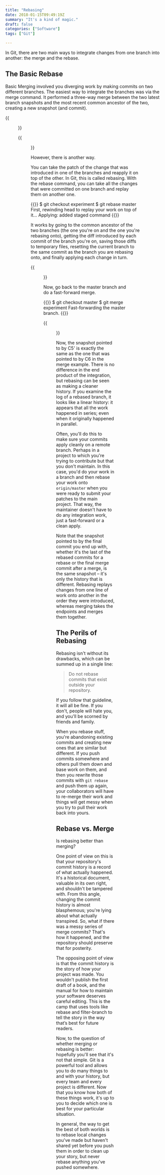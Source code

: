 ```yaml
---
title: "Rebasing"
date: 2018-01-15T09:49:19Z
summary: "It's a kind of magic."
draft: false
categories: ["Software"]
tags: ["Git"]

---
```

In Git, there are two main ways to integrate changes from one branch into another: the merge and the rebase. 

## The Basic Rebase

Basic Merging involved you diverging work by making commits on two different branches. The 
easiest way to integrate the branches was via the merge command. It performed a three-way merge 
between the two latest branch snapshots and the most recent common ancestor of the two, creating 
a new snapshot (and commit).
 
{{<figure src="../figure-8.jpg" caption="A divergent history.">}}

{{<figure src="../figure-9.jpg" caption="A basic merge - three-way merge.">}} 

However, there is another way.

You can take the patch of the change that was introduced in one of the branches and reapply 
it on top of the other. In Git, this is called rebasing. With the rebase command, you can take 
all the changes that were committed on one branch and replay them on another one.

{{<highlight bash>}}
$ git checkout experiment
$ git rebase master
First, rewinding head to replay your work on top of it...
Applying: added staged command
{{</highlight>}}
 
It works by going to the common ancestor of the two branches (the one you're on and the one you're 
rebasing onto), getting the diff introduced by each commit of the branch you're on, saving those 
diffs to temporary files, resetting the current branch to the same commit as the branch you are 
rebasing onto, and finally applying each change in turn.
 
{{<figure src="../figure-10.jpg" caption="Rebasing the change introduced in C5 onto C4 creating C5`.">}}

Now, go back to the master branch and do a fast-forward merge.
 
{{<highlight bash>}}
$ git checkout master
$ git merge experiment
Fast-forwarding the master branch.
{{</highlight>}}

{{<figure src="../figure-11.jpg" caption="Fast-forwarding the master branch.">}} 

Now, the snapshot pointed to by C5' is exactly the same as the one that was pointed to by 
C6 in the merge example. There is no difference in the end product of the integration, 
but rebasing can be seen as making a cleaner history. If you examine the log of a 
rebased branch, it looks like a linear history: it appears that all the work happened in 
series; even when it originally happened in parallel.

Often, you'll do this to make sure your commits apply cleanly on a remote branch. Perhaps 
in a project to which you're trying to contribute but that you don't maintain. In this 
case, you'd do your work in a branch and then rebase your work onto `origin/master` when 
you were ready to submit your patches to the main project. That way, the maintainer doesn't 
have to do any integration work, just a fast-forward or a clean apply.

Note that the snapshot pointed to by the final commit you end up with, whether it's the last 
of the rebased commits for a rebase or the final merge commit after a merge, is the same 
snapshot – it's only the history that is different. Rebasing replays changes from one 
line of work onto another in the order they were introduced, whereas merging takes the 
endpoints and merges them together.

## The Perils of Rebasing

Rebasing isn't without its drawbacks, which can be summed up in a single line:

> Do not rebase commits that exist outside your repository.

If you follow that guideline, it will all be fine. If you don't, people will hate you, and you'll 
be scorned by friends and family.

When you rebase stuff, you're abandoning existing commits and creating new ones that 
are similar but different. If you push commits somewhere and others pull them down and 
base work on them, and then you rewrite those commits with `git rebase` and push them up again, 
your collaborators will have to re-merge their work and things will get messy when you try to 
pull their work back into yours.

## Rebase vs. Merge

Is rebasing better than merging?

One point of view on this is that your repository's commit history is a record of 
what actually happened. It's a historical document, valuable in its own right, 
and shouldn't be tampered with. From this angle, changing the commit history 
is almost blasphemous; you're lying about what actually transpired. So, what if there 
was a messy series of merge commits? That's how it happened, and the repository should preserve that 
for posterity.

The opposing point of view is that the commit history is the story of how your 
project was made. You wouldn't publish the first draft of a book, and the manual for how 
to maintain your software deserves careful editing. This is the camp that uses tools 
like rebase and filter-branch to tell the story in the way that’s best for future readers.

Now, to the question of whether merging or rebasing is better: hopefully you'll see 
that it's not that simple. Git is a powerful tool and allows you to do many things 
to and with your history, but every team and every project is different. Now 
that you know how both of these things work, it's up to you to decide which one is best 
for your particular situation.

In general, the way to get the best of both worlds is to rebase local changes you've made 
but haven't shared yet before you push them in order to clean up your story, but never 
rebase anything you've pushed somewhere.


